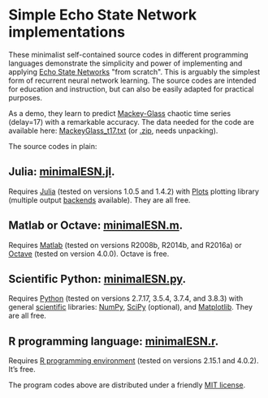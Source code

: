 # Simple Echo State Network implementations

These minimalist self-contained source codes in different programming
languages demonstrate the simplicity and power of implementing and
applying [Echo State
Networks](http://www.scholarpedia.org/article/Echo_state_network)
"from scratch". This is arguably the simplest form of recurrent neural
network learning. The source codes are intended for education and
instruction, but can also be easily adapted for practical purposes.

As a demo, they learn to predict
[Mackey-Glass](http://www.scholarpedia.org/article/Mackey-Glass_equation)
chaotic time series (delay=17) with a remarkable accuracy. The data
needed for the code are available here:
[MackeyGlass_t17.txt](MackeyGlass_t17.txt) (or
[.zip](MackeyGlass_t17.txt.zip), needs unpacking).

The source codes in plain:

## Julia: [minimalESN.jl](minimalESN.jl).

Requires [Julia](https://julialang.org/) (tested on versions 1.0.5 and 1.4.2) with [Plots](https://docs.juliaplots.org/latest/) plotting library (multiple output [backends](https://docs.juliaplots.org/latest/backends/) available). They are all free.

## Matlab or Octave: [minimalESN.m](minimalESN.m).
Requires [Matlab](https://www.mathworks.com/products/matlab/) (tested on versions R2008b, R2014b, and R2016a) or [Octave](https://www.gnu.org/software/octave/) (tested on version 4.0.0). Octave is free.

## Scientific Python: [minimalESN.py](minimalESN.py).
Requires [Python](https://www.python.org/) (tested on versions 2.7.17, 3.5.4, 3.7.4, and 3.8.3) with general [scientific](https://www.scipy.org/) libraries: [NumPy](http://www.numpy.org/), [SciPy](https://www.scipy.org/) (optional), and [Matplotlib](https://matplotlib.org/). They are all free.

## R programming language: [minimalESN.r](minimalESN.r).
Requires [R programming environment](https://www.r-project.org/) (tested on versions 2.15.1 and 4.0.2). It’s free.

The program codes above are distributed under a friendly [MIT license](LICENSE).